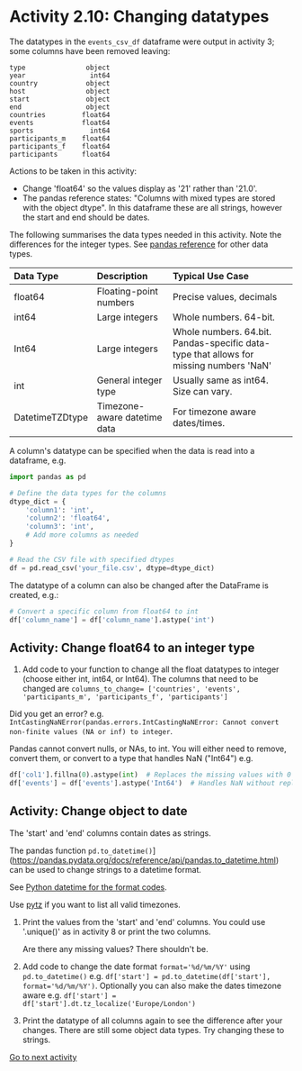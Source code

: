 # Activity 2.10: Changing datatypes

The datatypes in the `events_csv_df` dataframe were output in activity 3; some columns have been removed leaving:

```text
type               object
year                int64
country            object
host               object
start              object
end                object
countries         float64
events            float64
sports              int64
participants_m    float64
participants_f    float64
participants      float64
```

Actions to be taken in this activity:

- Change 'float64' so the values display as '21' rather than '21.0'.
- The pandas reference states: "Columns with mixed types are stored with the object dtype". In this dataframe these are
  all strings, however the start and end should be dates.

The following summarises the data types needed in this activity. Note the differences for the integer types.
See [pandas reference](https://pandas.pydata.org/docs/reference/arrays.html) for other data types.

| Data Type       | Description                  | Typical Use Case                                                                       |
|:----------------|:-----------------------------|:---------------------------------------------------------------------------------------|
| float64         | Floating-point numbers       | Precise values, decimals                                                               |
| int64           | Large integers               | Whole numbers. 64-bit.                                                                 |
| Int64           | Large integers               | Whole numbers. 64.bit. Pandas-specific data-type that allows for missing numbers 'NaN' |
| int             | General integer type         | Usually same as int64. Size can vary.                                                  |
| DatetimeTZDtype | Timezone-aware datetime data | For timezone aware dates/times.                                                        |

A column's datatype can be specified when the data is read into a dataframe, e.g.

```python
import pandas as pd

# Define the data types for the columns
dtype_dict = {
    'column1': 'int',
    'column2': 'float64',
    'column3': 'int',
    # Add more columns as needed
}

# Read the CSV file with specified dtypes
df = pd.read_csv('your_file.csv', dtype=dtype_dict)
```

The datatype of a column can also be changed after the DataFrame is created, e.g.:

```python
# Convert a specific column from float64 to int
df['column_name'] = df['column_name'].astype('int')
```

## Activity: Change float64 to an integer type

1. Add code to your function to change all the float datatypes to integer (choose either int, int64, or Int64). The
   columns that need to be changed are
   `columns_to_change= ['countries', 'events', 'participants_m', 'participants_f', 'participants']`

Did you get an error? e.g.
`IntCastingNaNError(pandas.errors.IntCastingNaNError: Cannot convert non-finite values (NA or inf) to integer`.

Pandas cannot convert nulls, or NAs, to int. You will either need to remove, convert them, or convert to a type that
handles NaN ("Int64") e.g.

```python
df['col1'].fillna(0).astype(int)  # Replaces the missing values with 0
df['events'] = df['events'].astype('Int64')  # Handles NaN without replacing values
```

## Activity: Change object to date

The 'start' and 'end' columns contain dates as strings.

The pandas function `pd.to_datetime()`](https://pandas.pydata.org/docs/reference/api/pandas.to_datetime.html) can be
used to change strings to a datetime format.

See [Python datetime for the format codes](https://docs.python.org/3/library/datetime.html#strftime-and-strptime-format-codes).

Use [pytz](https://pypi.org/project/pytz/) if you want to list all valid timezones.

1. Print the values from the 'start' and 'end' columns. You could use '.unique()' as in activity 8 or print the two
   columns.

   Are there any missing values? There shouldn't be.

2. Add code to change the date format `format='%d/%m/%Y'` using `pd.to_datetime()` e.g.
   `df['start'] = pd.to_datetime(df['start'], format='%d/%m/%Y')`. Optionally you can also make the dates timezone aware
   e.g. `df['start'] = df['start'].dt.tz_localize('Europe/London')`

3. Print the datatype of all columns again to see the difference after your changes. There are still some object data
   types. Try changing these to strings.

[Go to next activity](2-14-new-column.md)